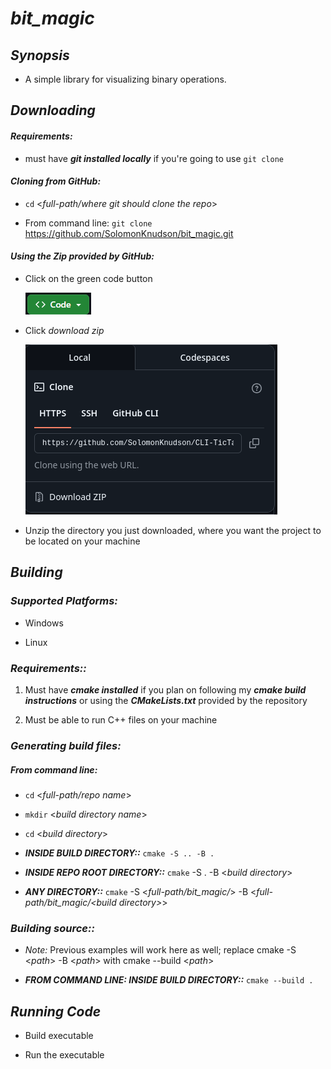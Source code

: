 # *bit_magic*

## *Synopsis*

* A simple library for visualizing binary operations. 

## *Downloading*

#### *Requirements:*

* must have ***git installed locally*** if you're going to use `git clone`
  
#### *Cloning from GitHub:*

* `cd` <*full-path/where git should clone the repo*>

* From command line: `git clone` <https://github.com/SolomonKnudson/bit_magic.git>

#### *Using the Zip provided by GitHub:*

* Click on the green code button

  ![ALT text][code_button]

* Click *download zip*

  ![ALT text][code_drop_down]

* Unzip the directory you just downloaded, where you want the project to be located on your machine  

## *Building*

### *Supported Platforms:*

* Windows

* Linux

### *Requirements::*

1. Must have ***cmake installed*** if you plan on following my ***cmake build instructions*** or using the ***CMakeLists.txt*** provided by the repository

1. Must be able to run C++ files on your machine

### *Generating build files:*

##### *From command line:*

* `cd` <*full-path/repo name*>

* `mkdir` <*build directory name*>

* `cd` <*build directory*>

* ***INSIDE BUILD DIRECTORY::*** `cmake -S .. -B .`

* ***INSIDE REPO ROOT DIRECTORY::*** `cmake` -S . -B <*build directory*>

* ***ANY DIRECTORY::*** `cmake` -S <*full-path/bit_magic/*> -B <*full-path/bit_magic/<*build directory*>*>

### *Building source::*

* *Note:* Previous examples will work here as well; replace cmake -S <*path*> -B <*path*> with cmake --build <*path*>

* ***FROM COMMAND LINE: INSIDE BUILD DIRECTORY::*** `cmake --build .`

## *Running Code*

* Build executable

* Run the executable

[code_button]: https://github.com/SolomonKnudson/bit_magic/blob/main/img/installing/code_button.png 
[code_drop_down]: https://github.com/SolomonKnudson/bit_magic/blob/main/img/installing/code_drop_down.png 
